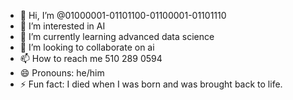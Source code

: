 - 👋 Hi, I’m @01000001-01101100-01100001-01101110
- 👀 I’m interested in AI
- 🌱 I’m currently learning advanced data science
- 💞️ I’m looking to collaborate on ai
- 📫 How to reach me 510 289 0594
- 😄 Pronouns: he/him
- ⚡ Fun fact: I died when I was born and was brought back to life.

<!---
01000001-01101100-01100001-01101110/01000001-01101100-01100001-01101110 is a ✨ special ✨ repository because its `README.md` (this file) appears on your GitHub profile.
You can click the Preview link to take a look at your changes.
--->
